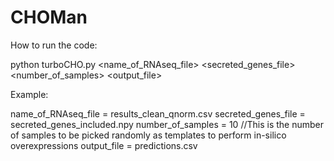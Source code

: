 # CHOMan

How to run the code:

python turboCHO.py <name_of_RNAseq_file> <secreted_genes_file> <number_of_samples> <output_file>

Example:

name_of_RNAseq_file = results_clean_qnorm.csv
secreted_genes_file = secreted_genes_included.npy
number_of_samples = 10 //This is the number of samples to be picked randomly as templates to perform in-silico overexpressions
output_file = predictions.csv
